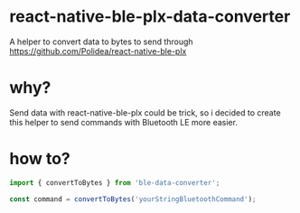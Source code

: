 # react-native-ble-plx-data-converter
A helper to convert data to bytes to send through https://github.com/Polidea/react-native-ble-plx

# why?

Send data with react-native-ble-plx could be trick, so i decided to create this helper to send commands with Bluetooth LE more easier.

# how to?
```javascript
import { convertToBytes } from 'ble-data-converter';

const command = convertToBytes('yourStringBluetoothCommand');

```
